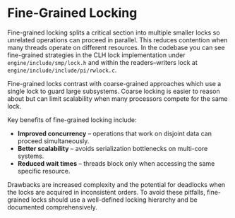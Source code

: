 # Fine-Grained Locking

Fine-grained locking splits a critical section into multiple smaller locks so
unrelated operations can proceed in parallel. This reduces contention when many
threads operate on different resources. In the codebase you can see fine-grained
strategies in the CLH lock implementation under `engine/include/smp/lock.h` and
within the readers–writers lock at `engine/include/include/pi/rwlock.c`.

Fine-grained locks contrast with coarse-grained approaches which use a single
lock to guard large subsystems. Coarse locking is easier to reason about but can
limit scalability when many processors compete for the same lock.

Key benefits of fine-grained locking include:

- **Improved concurrency** – operations that work on disjoint data can proceed
  simultaneously.
- **Better scalability** – avoids serialization bottlenecks on multi-core
  systems.
- **Reduced wait times** – threads block only when accessing the same specific
  resource.

Drawbacks are increased complexity and the potential for deadlocks when the
locks are acquired in inconsistent orders. To avoid these pitfalls, fine-grained
locks should use a well-defined locking hierarchy and be documented
comprehensively.
